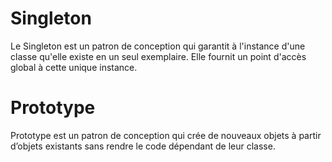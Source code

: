 # Singleton

Le Singleton est un patron de conception qui garantit à l'instance d'une classe qu'elle existe en un seul exemplaire. 
Elle fournit un point d'accès global à cette unique instance.


# Prototype

Prototype est un patron de conception qui crée de nouveaux objets à partir d’objets existants sans rendre le code dépendant de leur classe.
